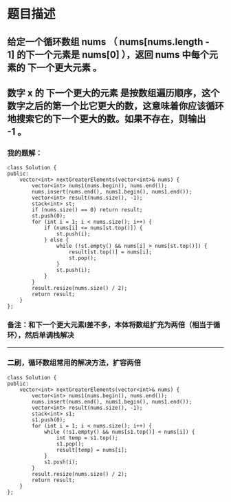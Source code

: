 # 题目描述
## 给定一个循环数组 nums （ nums[nums.length - 1] 的下一个元素是 nums[0] ），返回 nums 中每个元素的 下一个更大元素 。
## 数字 x 的 下一个更大的元素 是按数组遍历顺序，这个数字之后的第一个比它更大的数，这意味着你应该循环地搜索它的下一个更大的数。如果不存在，则输出 -1 。
### 我的题解：
```
class Solution {
public:
    vector<int> nextGreaterElements(vector<int>& nums) {
        vector<int> nums1(nums.begin(), nums.end());
        nums.insert(nums.end(), nums1.begin(), nums1.end());
        vector<int> result(nums.size(), -1);
        stack<int> st;
        if (nums.size() == 0) return result;
        st.push(0);
        for (int i = 1; i < nums.size(); i++) {
            if (nums[i] <= nums[st.top()]) {
                st.push(i);
            } else {
                while (!st.empty() && nums[i] > nums[st.top()]) {
                    result[st.top()] = nums[i];
                    st.pop();
                }
                st.push(i);
            }
        }
        result.resize(nums.size() / 2);
        return result;
    }
};
```
### **备注**：和下一个更大元素I差不多，本体将数组扩充为两倍（相当于循环），然后单调栈解决
***
### 二刷，循环数组常用的解决方法，扩容两倍
```
class Solution {
public:
    vector<int> nextGreaterElements(vector<int>& nums) {
        vector<int> nums1(nums.begin(), nums.end());
        nums.insert(nums.end(), nums1.begin(), nums1.end());
        vector<int> result(nums.size(), -1);
        stack<int> s1;
        s1.push(0);
        for (int i = 1; i < nums.size(); i++) {
            while (!s1.empty() && nums[s1.top()] < nums[i]) {
                int temp = s1.top();
                s1.pop();
                result[temp] = nums[i];
            }
            s1.push(i);
        }
        result.resize(nums.size() / 2);
        return result;
    }
};
```
